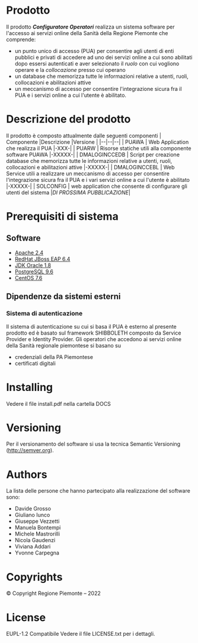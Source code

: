 
# Prodotto
Il prodotto ***Configuratore Operatori***   realizza un sistema software per l'accesso ai servizi online della Sanità della Regione Piemonte che comprende:
- un punto unico di accesso (PUA) per consentire agli utenti di enti pubblici e privati di accedere ad uno dei servizi online a cui sono abilitati dopo essersi autenticati e aver selezionato il *ruolo* con cui vogliono operare e la *collocazione* presso cui operano 
- un database che memorizza tutte le informazioni relative a utenti, ruoli, collocazioni e abilitazioni attive
- un meccanismo di accesso per consentire l'integrazione sicura fra il PUA e i servizi online a cui l'utente è abilitato.


# Descrizione del prodotto 
Il prodotto è composto attualmente dalle seguenti componenti 
| Componente |Descrizione  |Versione |
|--|--|--|
| PUAWA | Web Application che realizza il PUA |-XXX-|
| PUARW | Risorse statiche utili alla componente software PUAWA |-XXXXX-|
| DMALOGINCCEDB | Script per creazione database che memorizza tutte le informazioni relative a utenti, ruoli, collocazioni e abilitazioni attive |-XXXXX-|
| DMALOGINCCEBL | Web Service utili a realizzare un meccanismo di accesso per consentire l'integrazione sicura fra il PUA e i vari servizi online a cui l'utente è abilitato |-XXXXX-|
| SOLCONFIG |  web application che consente di configurare gli utenti del sistema |*DI PROSSIMA PUBBLICAZIONE*|


# Prerequisiti di sistema 

## Software
- [Apache 2.4](https://www.apache.org/)
- [RedHat JBoss EAP 6.4](https://developers.redhat.com/products/eap/download)
- [JDK Oracle 1.8](https://www.oracle.com/java/technologies/downloads/archive/) 
- [PostgreSQL 9.6](https://www.postgresql.org/download/)
- [CentOS 7.6](https://www.centos.org/)

## Dipendenze da sistemi esterni
### Sistema di autenticazione
Il sistema di autenticazione su cui si basa il PUA è esterno al presente prodotto ed è basato sul framework SHIBBOLETH composto da Service Provider e Identity Provider. Gli operatori che accedono ai servizi online della Sanità regionale piemontese si basano su 
- credenziali della PA Piemontese
- certificati digitali

# Installing
Vedere il file install.pdf nella cartella DOCS 


# Versioning
Per il versionamento del software si usa la tecnica Semantic Versioning (http://semver.org).

# Authors
La lista delle persone che hanno partecipato alla realizzazione del software sono:
- Davide Grosso
- Giuliano Iunco
- Giuseppe Vezzetti
- Manuela Bontempi
- Michele Mastrorilli
- Nicola Gaudenzi
- Viviana Addari
- Yvonne Carpegna


# Copyrights
© Copyright Regione Piemonte – 2022


# License
EUPL-1.2 Compatibile
Vedere il file LICENSE.txt per i dettagli.